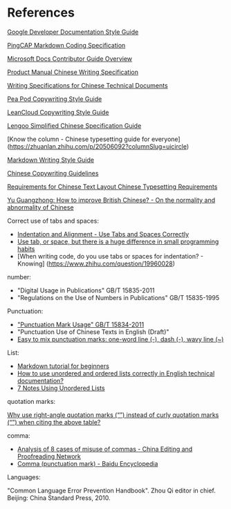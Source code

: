 # References

[Google Developer Documentation Style Guide](https://developers.google.cn/style/)

[PingCAP Markdown Coding Specification](https://docs.google.com/document/d/1-uZAzoqRJxufkMfF1sBGogv60-NuR0gjqvihGC-Jprc/edit?usp=sharing)

[Microsoft Docs Contributor Guide Overview](https://docs.microsoft.com/en-us/contribute/)

[Product Manual Chinese Writing Specification](http://wenku.baidu.com/view/23cc1a6527d3240c8447efbf.html)

[Writing Specifications for Chinese Technical Documents](https://github.com/ruanyf/document-style-guide)

[Pea Pod Copywriting Style Guide](https://docs.google.com/document/d/1R8lMCPf6zCD5KEA8ekZ5knK77iw9J-vJ6vEopPemqZM/edit#heading=h.wwm9rx-11m0cb)

[LeanCloud Copywriting Style Guide](https://open.leancloud.cn/copywriting-style-guide/)

[Lengoo Simplified Chinese Specification Guide](https://www.lengoo.de/documents/styleguides/lengoo_styleguide_EN.pdf)

[Know the column - Chinese typesetting guide for everyone] (https://zhuanlan.zhihu.com/p/20506092?columnSlug=uicircle)

[Markdown Writing Style Guide](https://einverne.github.io/markdown-style-guide/zh.html#file-extension)

[Chinese Copywriting Guidelines](https://github.com/sparanoid/chinese-copywriting-guidelines)

[Requirements for Chinese Text Layout Chinese Typesetting Requirements](https://www.w3.org/TR/clreq/#mixed_text_composition_in_vertical_writing_mode)

[Yu Guangzhong: How to improve British Chinese? - On the normality and abnormality of Chinese](https://open.leancloud.cn/improve-chinese/)

Correct use of tabs and spaces:

- [Indentation and Alignment - Use Tabs and Spaces Correctly](https://blog.csdn.net/tonywearme/article/details/7061530)
- [Use tab, or space, but there is a huge difference in small programming habits](https://juejin.im/post/59e83382f265da4307026141)
- [When writing code, do you use tabs or spaces for indentation? - Knowing] (https://www.zhihu.com/question/19960028)

number:

- "Digital Usage in Publications" GB/T 15835-2011
- "Regulations on the Use of Numbers in Publications" GB/T 15835-1995

Punctuation:

- ["Punctuation Mark Usage" GB/T 15834-2011](http://openstd.samr.gov.cn/bzgk/gb/newGbInfo?hcno=22EA6D162E4110E752259661E1A0D0A8)
- "Punctuation Use of Chinese Texts in English (Draft)"
- [Easy to mix punctuation marks: one-word line (-), dash (-), wavy line (~)](https://zhuanlan.zhihu.com/p/87950176)

List:

- [Markdown tutorial for beginners](https://jdhao.github.io/2018/09/21/markdown_tutorial_for_beginners/)
- [How to use unordered and ordered lists correctly in English technical documentation? ](https://mp.weixin.qq.com/s/DuEmZLsmpTRpawgPGLPifw)
- [7 Notes Using Unordered Lists](http://colachan.com/post/3548)

quotation marks:

[Why use right-angle quotation marks (“”) instead of curly quotation marks (“”) when citing the above table? ](https://www.zhihu.com/question/19589668)

comma:

- [Analysis of 8 cases of misuse of commas - China Editing and Proofreading Network](http://www.bianjiao.net/page139?article_id=149&pagenum=all)
- [Comma (punctuation mark) - Baidu Encyclopedia](https://baike.baidu.com/item/%E9%A1%BF%E5%8F%B7/998522)

Languages:

"Common Language Error Prevention Handbook". Zhou Qi editor in chief. Beijing: China Standard Press, 2010.
